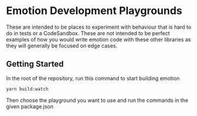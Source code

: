 # Emotion Development Playgrounds

These are intended to be places to experiment with behaviour that is hard to do in tests or a CodeSandbox. These are not intended to be perfect examples of how you would write emotion code with these other libraries as they will generally be focused on edge cases.

## Getting Started

In the root of the repository, run this command to start building emotion

```bash
yarn build:watch
```

Then choose the playground you want to use and run the commands in the given package.json
